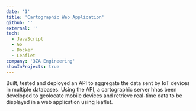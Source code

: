 ```yaml
---
date: '1'
title: 'Cartographic Web Application'
github: ''
external: ''
tech:
  - JavaScript
  - Go
  - Docker
  - Leaflet
company: '3ZA Engineering'
showInProjects: true
---
```


Built, tested and deployed an API to aggregate the data sent by IoT devices in multiple databases. Using the API, a cartographic server hhas been developed to geolocate mobile devices and retrieve real-time data to be displayed in a web application using leaflet.
